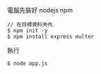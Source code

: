 電腦先裝好 nodejs npm
```
// 在目標資料夾內
$ npm init -y
$ npm install express multer
```

執行
```
$ node app.js
```
